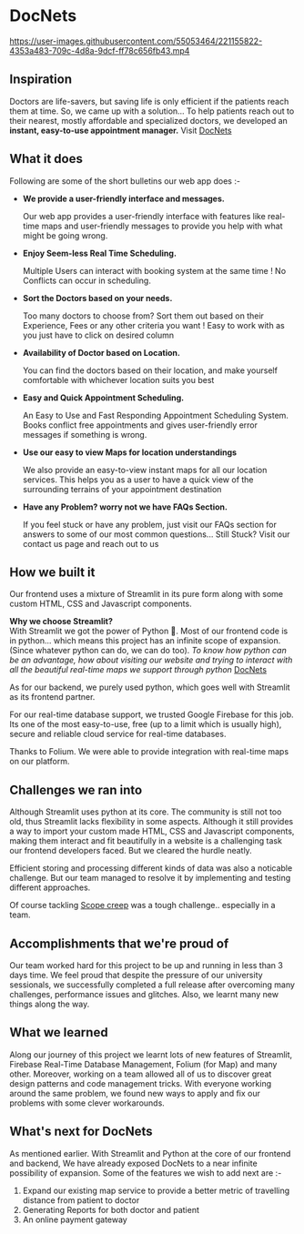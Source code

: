 # DocNets

https://user-images.githubusercontent.com/55053464/221155822-4353a483-709c-4d8a-9dcf-ff78c656fb43.mp4


## Inspiration

Doctors are life-savers, but saving life is only efficient if the patients reach them at time. So, we came up with a solution... To help patients reach out to their nearest, mostly affordable and specialized doctors, we developed an **instant, easy-to-use appointment manager.** 
Visit [DocNets](http://docnets.herokuapp.com/)

## What it does

Following are some of the short bulletins our web app does :-


- **We provide a user-friendly interface and messages.**

     Our web app provides a user-friendly interface with features like real-time maps and user-friendly messages to provide you help with what might be going wrong.

- **Enjoy Seem-less Real Time Scheduling.**

  Multiple Users can interact with booking system at the same time ! No Conflicts can occur in scheduling.

- **Sort the Doctors based on your needs.**

  Too many doctors to choose from? Sort them out based on their Experience, Fees or any other criteria you want ! Easy to work with as you just have to click on desired column

- **Availability of Doctor based on Location.**

  You can find the doctors based on their location, and make yourself comfortable with whichever location suits you best
  
 - **Easy and Quick Appointment Scheduling.**

    An Easy to Use and Fast Responding Appointment Scheduling System. Books conflict free appointments and gives user-friendly error messages if something is wrong.  

- **Use our easy to view Maps for location understandings**

  We also provide an easy-to-view instant maps for all our location services. This helps you as a user to have a quick view of the surrounding terrains of your appointment destination
  
- **Have any Problem? worry not we have FAQs Section.**

  If you feel stuck or have any problem, just visit our FAQs section for answers to some of our most common questions... Still Stuck? Visit our contact us page and reach out to us




## How we built it

Our frontend uses a mixture of Streamlit in its pure form along with some custom HTML, CSS and Javascript components.  
  
**Why we choose Streamlit?**  
     With Streamlit we got the power of Python 💪. Most of our frontend code is in python... which means this project has an infinite scope of expansion. (Since whatever python can do, we can do too).
_To know how python can be an advantage, how about visiting our website and trying to interact with all the beautiful real-time maps we support through python_ [DocNets](http://docnets.herokuapp.com/)

As for our backend, we purely used python, which goes well with Streamlit as its frontend partner.

For our real-time database support, we trusted Google Firebase for this job. Its one of the most easy-to-use, free (up to a limit which is usually high), secure and reliable cloud service for real-time databases.

Thanks to Folium. We were able to provide integration with real-time maps on our platform.


## Challenges we ran into

Although Streamlit uses python at its core. The community is still not too old, thus Streamlit lacks flexibility in some aspects. Although it still provides a way to import your custom made HTML, CSS and Javascript components, making them interact and fit beautifully in a website is a challenging task our frontend developers faced. But we cleared the hurdle neatly.
  
Efficient storing and processing different kinds of data was also a noticable challenge. But our team managed to resolve it by implementing and testing different approaches.

Of course tackling [Scope creep](https://en.wikipedia.org/wiki/Scope_creep) was a tough challenge.. especially in a team.

## Accomplishments that we're proud of

Our team worked hard for this project to be up and running in less than 3 days time. We feel proud that despite the pressure of our university sessionals, we successfully completed a full release after overcoming many challenges, performance issues and glitches. Also, we learnt many new things along the way.

## What we learned

Along our journey of this project we learnt lots of new features of Streamlit, Firebase Real-Time Database Management, Folium (for Map) and many other. Moreover, working on a team allowed all of us to discover great design patterns and code management tricks. With everyone working around the same problem, we found new ways to apply and fix our problems with some clever workarounds.

## What's next for DocNets

As mentioned earlier. With Streamlit and Python at the core of our frontend and backend, We have already exposed DocNets to a near infinite possibility of expansion. Some of the features we wish to add next are :- 

1. Expand our existing map service to provide a better metric of travelling distance from patient to doctor
2. Generating Reports for both doctor and patient
3. An online payment gateway
